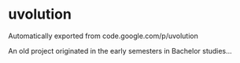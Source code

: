 # uvolution
Automatically exported from code.google.com/p/uvolution

An old project originated in the early semesters in Bachelor studies...
